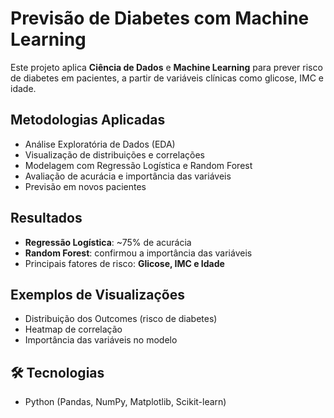 # Previsão de Diabetes com Machine Learning

Este projeto aplica **Ciência de Dados** e **Machine Learning** para prever risco de diabetes em pacientes, a partir de variáveis clínicas como glicose, IMC e idade.

## Metodologias Aplicadas
- Análise Exploratória de Dados (EDA)
- Visualização de distribuições e correlações
- Modelagem com Regressão Logística e Random Forest
- Avaliação de acurácia e importância das variáveis
- Previsão em novos pacientes

## Resultados
- **Regressão Logística**: ~75% de acurácia
- **Random Forest**: confirmou a importância das variáveis
- Principais fatores de risco: **Glicose, IMC e Idade**

## Exemplos de Visualizações
- Distribuição dos Outcomes (risco de diabetes)
- Heatmap de correlação
- Importância das variáveis no modelo

## 🛠️ Tecnologias
- Python (Pandas, NumPy, Matplotlib, Scikit-learn)
